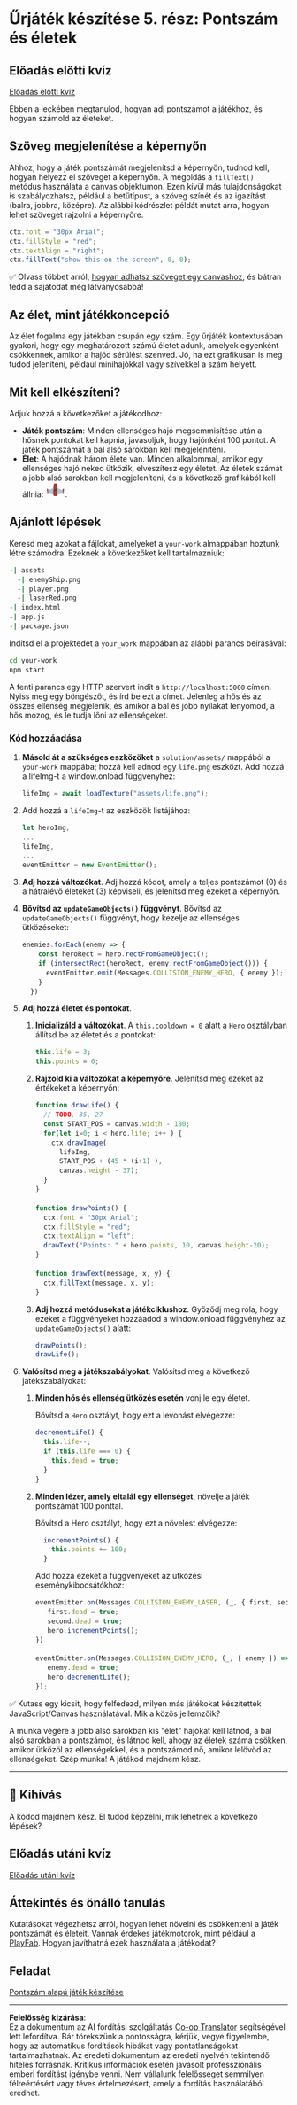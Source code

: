 <!--
CO_OP_TRANSLATOR_METADATA:
{
  "original_hash": "4e8250db84b027c9ff816b4e4c093457",
  "translation_date": "2025-08-28T03:54:44+00:00",
  "source_file": "6-space-game/5-keeping-score/README.md",
  "language_code": "hu"
}
-->
# Űrjáték készítése 5. rész: Pontszám és életek

## Előadás előtti kvíz

[Előadás előtti kvíz](https://ff-quizzes.netlify.app/web/quiz/37)

Ebben a leckében megtanulod, hogyan adj pontszámot a játékhoz, és hogyan számold az életeket.

## Szöveg megjelenítése a képernyőn

Ahhoz, hogy a játék pontszámát megjelenítsd a képernyőn, tudnod kell, hogyan helyezz el szöveget a képernyőn. A megoldás a `fillText()` metódus használata a canvas objektumon. Ezen kívül más tulajdonságokat is szabályozhatsz, például a betűtípust, a szöveg színét és az igazítást (balra, jobbra, középre). Az alábbi kódrészlet példát mutat arra, hogyan lehet szöveget rajzolni a képernyőre.

```javascript
ctx.font = "30px Arial";
ctx.fillStyle = "red";
ctx.textAlign = "right";
ctx.fillText("show this on the screen", 0, 0);
```

✅ Olvass többet arról, [hogyan adhatsz szöveget egy canvashoz](https://developer.mozilla.org/docs/Web/API/Canvas_API/Tutorial/Drawing_text), és bátran tedd a sajátodat még látványosabbá!

## Az élet, mint játékkoncepció

Az élet fogalma egy játékban csupán egy szám. Egy űrjáték kontextusában gyakori, hogy egy meghatározott számú életet adunk, amelyek egyenként csökkennek, amikor a hajód sérülést szenved. Jó, ha ezt grafikusan is meg tudod jeleníteni, például minihajókkal vagy szívekkel a szám helyett.

## Mit kell elkészíteni?

Adjuk hozzá a következőket a játékodhoz:

- **Játék pontszám**: Minden ellenséges hajó megsemmisítése után a hősnek pontokat kell kapnia, javasoljuk, hogy hajónként 100 pontot. A játék pontszámát a bal alsó sarokban kell megjeleníteni.
- **Élet**: A hajódnak három élete van. Minden alkalommal, amikor egy ellenséges hajó neked ütközik, elveszítesz egy életet. Az életek számát a jobb alsó sarokban kell megjeleníteni, és a következő grafikából kell állnia: ![élet kép](../../../../translated_images/life.6fb9f50d53ee0413cd91aa411f7c296e10a1a6de5c4a4197c718b49bf7d63ebf.hu.png).

## Ajánlott lépések

Keresd meg azokat a fájlokat, amelyeket a `your-work` almappában hoztunk létre számodra. Ezeknek a következőket kell tartalmazniuk:

```bash
-| assets
  -| enemyShip.png
  -| player.png
  -| laserRed.png
-| index.html
-| app.js
-| package.json
```

Indítsd el a projektedet a `your_work` mappában az alábbi parancs beírásával:

```bash
cd your-work
npm start
```

A fenti parancs egy HTTP szervert indít a `http://localhost:5000` címen. Nyiss meg egy böngészőt, és írd be ezt a címet. Jelenleg a hős és az összes ellenség megjelenik, és amikor a bal és jobb nyilakat lenyomod, a hős mozog, és le tudja lőni az ellenségeket.

### Kód hozzáadása

1. **Másold át a szükséges eszközöket** a `solution/assets/` mappából a `your-work` mappába; hozzá kell adnod egy `life.png` eszközt. Add hozzá a lifeImg-t a window.onload függvényhez:

    ```javascript
    lifeImg = await loadTexture("assets/life.png");
    ```

1. Add hozzá a `lifeImg`-t az eszközök listájához:

    ```javascript
    let heroImg,
    ...
    lifeImg,
    ...
    eventEmitter = new EventEmitter();
    ```
  
2. **Adj hozzá változókat**. Adj hozzá kódot, amely a teljes pontszámot (0) és a hátralévő életeket (3) képviseli, és jelenítsd meg ezeket a képernyőn.

3. **Bővítsd az `updateGameObjects()` függvényt**. Bővítsd az `updateGameObjects()` függvényt, hogy kezelje az ellenséges ütközéseket:

    ```javascript
    enemies.forEach(enemy => {
        const heroRect = hero.rectFromGameObject();
        if (intersectRect(heroRect, enemy.rectFromGameObject())) {
          eventEmitter.emit(Messages.COLLISION_ENEMY_HERO, { enemy });
        }
      })
    ```

4. **Adj hozzá életet és pontokat**. 
   1. **Inicializáld a változókat**. A `this.cooldown = 0` alatt a `Hero` osztályban állítsd be az életet és a pontokat:

        ```javascript
        this.life = 3;
        this.points = 0;
        ```

   1. **Rajzold ki a változókat a képernyőre**. Jelenítsd meg ezeket az értékeket a képernyőn:

        ```javascript
        function drawLife() {
          // TODO, 35, 27
          const START_POS = canvas.width - 180;
          for(let i=0; i < hero.life; i++ ) {
            ctx.drawImage(
              lifeImg, 
              START_POS + (45 * (i+1) ), 
              canvas.height - 37);
          }
        }
        
        function drawPoints() {
          ctx.font = "30px Arial";
          ctx.fillStyle = "red";
          ctx.textAlign = "left";
          drawText("Points: " + hero.points, 10, canvas.height-20);
        }
        
        function drawText(message, x, y) {
          ctx.fillText(message, x, y);
        }

        ```

   1. **Adj hozzá metódusokat a játékciklushoz**. Győződj meg róla, hogy ezeket a függvényeket hozzáadod a window.onload függvényhez az `updateGameObjects()` alatt:

        ```javascript
        drawPoints();
        drawLife();
        ```

1. **Valósítsd meg a játékszabályokat**. Valósítsd meg a következő játékszabályokat:

   1. **Minden hős és ellenség ütközés esetén** vonj le egy életet.
   
      Bővítsd a `Hero` osztályt, hogy ezt a levonást elvégezze:

        ```javascript
        decrementLife() {
          this.life--;
          if (this.life === 0) {
            this.dead = true;
          }
        }
        ```

   2. **Minden lézer, amely eltalál egy ellenséget**, növelje a játék pontszámát 100 ponttal.

      Bővítsd a Hero osztályt, hogy ezt a növelést elvégezze:
    
        ```javascript
          incrementPoints() {
            this.points += 100;
          }
        ```

        Add hozzá ezeket a függvényeket az ütközési eseménykibocsátókhoz:

        ```javascript
        eventEmitter.on(Messages.COLLISION_ENEMY_LASER, (_, { first, second }) => {
           first.dead = true;
           second.dead = true;
           hero.incrementPoints();
        })

        eventEmitter.on(Messages.COLLISION_ENEMY_HERO, (_, { enemy }) => {
           enemy.dead = true;
           hero.decrementLife();
        });
        ```

✅ Kutass egy kicsit, hogy felfedezd, milyen más játékokat készítettek JavaScript/Canvas használatával. Mik a közös jellemzőik?

A munka végére a jobb alsó sarokban kis "élet" hajókat kell látnod, a bal alsó sarokban a pontszámot, és látnod kell, ahogy az életek száma csökken, amikor ütközöl az ellenségekkel, és a pontszámod nő, amikor lelövöd az ellenségeket. Szép munka! A játékod majdnem kész.

---

## 🚀 Kihívás

A kódod majdnem kész. El tudod képzelni, mik lehetnek a következő lépések?

## Előadás utáni kvíz

[Előadás utáni kvíz](https://ff-quizzes.netlify.app/web/quiz/38)

## Áttekintés és önálló tanulás

Kutatásokat végezhetsz arról, hogyan lehet növelni és csökkenteni a játék pontszámát és életeit. Vannak érdekes játékmotorok, mint például a [PlayFab](https://playfab.com). Hogyan javíthatná ezek használata a játékodat?

## Feladat

[Pontszám alapú játék készítése](assignment.md)

---

**Felelősség kizárása**:  
Ez a dokumentum az AI fordítási szolgáltatás [Co-op Translator](https://github.com/Azure/co-op-translator) segítségével lett lefordítva. Bár törekszünk a pontosságra, kérjük, vegye figyelembe, hogy az automatikus fordítások hibákat vagy pontatlanságokat tartalmazhatnak. Az eredeti dokumentum az eredeti nyelvén tekintendő hiteles forrásnak. Kritikus információk esetén javasolt professzionális emberi fordítást igénybe venni. Nem vállalunk felelősséget semmilyen félreértésért vagy téves értelmezésért, amely a fordítás használatából eredhet.
